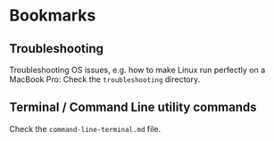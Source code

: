# Bookmarks

## Troubleshooting

Troubleshooting OS issues, e.g. how to make Linux run perfectly on a MacBook Pro:
Check the `troubleshooting` directory.

## Terminal / Command Line utility commands

Check the `command-line-terminal.md` file.
